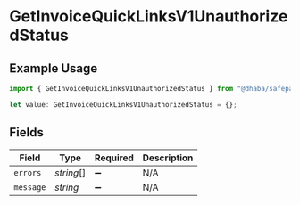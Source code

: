 # GetInvoiceQuickLinksV1UnauthorizedStatus

## Example Usage

```typescript
import { GetInvoiceQuickLinksV1UnauthorizedStatus } from "@dhaba/safepay-ts/models/operations";

let value: GetInvoiceQuickLinksV1UnauthorizedStatus = {};
```

## Fields

| Field              | Type               | Required           | Description        |
| ------------------ | ------------------ | ------------------ | ------------------ |
| `errors`           | *string*[]         | :heavy_minus_sign: | N/A                |
| `message`          | *string*           | :heavy_minus_sign: | N/A                |